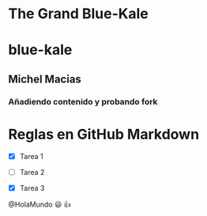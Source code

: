 # The Grand Blue-Kale
# blue-kale
## Michel Macias
### Añadiendo contenido y probando fork

# Reglas en GitHub Markdown

* [x] Tarea 1

* [ ] Tarea 2

* [x] Tarea 3

@HolaMundo :smiley: :+1:


